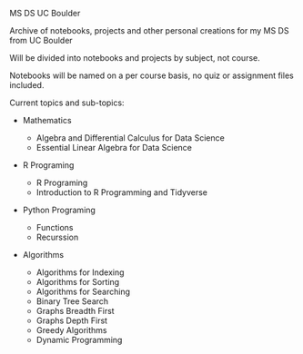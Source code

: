 MS DS UC Boulder

Archive of notebooks, projects and other personal creations for my MS DS from UC Boulder

Will be divided into notebooks and projects by subject, not course.

Notebooks will be named on a per course basis, no quiz or assignment files included.

Current topics and sub-topics:
- Mathematics
  * Algebra and Differential Calculus for Data Science
  * Essential Linear Algebra for Data Science
  
- R Programing
  * R Programing
  * Introduction to R Programming and Tidyverse
  
- Python Programing
  * Functions
  * Recurssion
  
- Algorithms
  * Algorithms for Indexing
  * Algorithms for Sorting
  * Algorithms for Searching
  * Binary Tree Search
  * Graphs Breadth First
  * Graphs Depth First
  * Greedy Algorithms
  * Dynamic Programming
 
